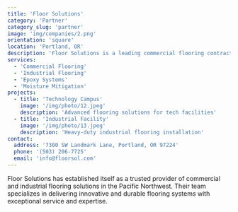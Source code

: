 ```yaml
---
title: 'Floor Solutions'
category: 'Partner'
category_slug: 'partner'
image: 'img/companies/2.png'
orientation: 'square'
location: 'Portland, OR'
description: 'Floor Solutions is a leading commercial flooring contractor serving the Pacific Northwest, specializing in innovative flooring solutions for commercial and industrial spaces.'
services:
  - 'Commercial Flooring'
  - 'Industrial Flooring'
  - 'Epoxy Systems'
  - 'Moisture Mitigation'
projects:
  - title: 'Technology Campus'
    image: '/img/photo/12.jpeg'
    description: 'Advanced flooring solutions for tech facilities'
  - title: 'Industrial Facility'
    image: '/img/photo/13.jpeg'
    description: 'Heavy-duty industrial flooring installation'
contact:
  address: '7300 SW Landmark Lane, Portland, OR 97224'
  phone: '(503) 206-7725'
  email: 'info@floorsol.com'
---
```


Floor Solutions has established itself as a trusted provider of commercial and industrial flooring solutions in the Pacific Northwest. Their team specializes in delivering innovative and durable flooring systems with exceptional service and expertise. 